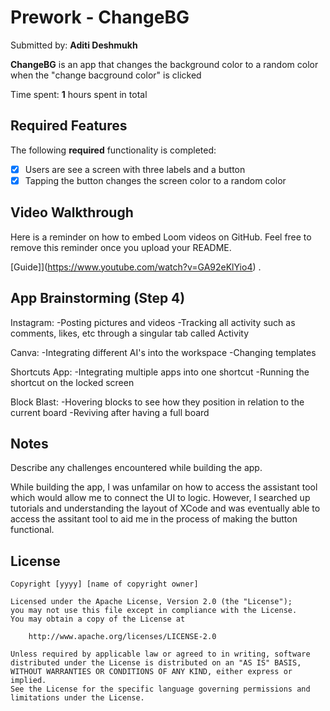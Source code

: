 # Prework - ChangeBG

Submitted by: **Aditi Deshmukh**

**ChangeBG** is an app that changes the background color to a random color when the "change bacground color" is clicked

Time spent: **1** hours spent in total

## Required Features

The following **required** functionality is completed:

- [x] Users are see a screen with three labels and a button
- [x] Tapping the button changes the screen color to a random color
 
## Video Walkthrough

Here is a reminder on how to embed Loom videos on GitHub. Feel free to remove this reminder once you upload your README. 

[Guide]](https://www.youtube.com/watch?v=GA92eKlYio4) .

## App Brainstorming (Step 4)

Instagram:
-Posting pictures and videos
-Tracking all activity such as comments, likes, etc through a singular tab called Activity

Canva:
-Integrating different AI's into the workspace 
-Changing templates

Shortcuts App:
-Integrating multiple apps into one shortcut
-Running the shortcut on the locked screen

Block Blast:
-Hovering blocks to see how they position in relation to the current board
-Reviving after having a full board


## Notes

Describe any challenges encountered while building the app.

While building the app, I was unfamilar on how to access the assistant tool which would allow me to connect the UI to logic. However, I searched up tutorials and understanding the layout of XCode and was eventually able to access the assitant tool to aid me in the process of making the button functional. 

## License

    Copyright [yyyy] [name of copyright owner]

    Licensed under the Apache License, Version 2.0 (the "License");
    you may not use this file except in compliance with the License.
    You may obtain a copy of the License at

        http://www.apache.org/licenses/LICENSE-2.0

    Unless required by applicable law or agreed to in writing, software
    distributed under the License is distributed on an "AS IS" BASIS,
    WITHOUT WARRANTIES OR CONDITIONS OF ANY KIND, either express or implied.
    See the License for the specific language governing permissions and
    limitations under the License.
